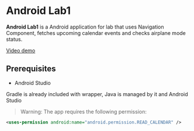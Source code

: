 # Android Lab1

**Android Lab1** is a Android application for lab 
that uses Navigation Component, fetches upcoming calendar events
and checks airplane mode status.

[Video demo](https://www.landless-city.net/Screen_Recording_20250304-234233_android-lab1.mp4)

## Prerequisites

- Android Studio

Gradle is already included with wrapper, Java is managed by it and
Android Studio

> Warning:
> The app requires the following permission:
```xml
<uses-permission android:name="android.permission.READ_CALENDAR" />
```
